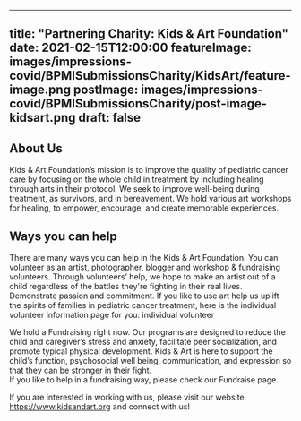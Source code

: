 
---
title: "Partnering Charity: Kids & Art Foundation"
date: 2021-02-15T12:00:00
featureImage: images/impressions-covid/BPMISubmissionsCharity/KidsArt/feature-image.png
postImage: images/impressions-covid/BPMISubmissionsCharity/post-image-kidsart.png 
draft: false
---

## About Us
Kids & Art Foundation’s mission is to improve the quality of pediatric cancer care by focusing on the whole child in treatment by including healing through arts in their protocol. We seek to improve well-being during treatment, as survivors, and in bereavement. We hold various art workshops for healing, to empower, encourage, and create memorable experiences.

## Ways you can help 
There are many ways you can help in the Kids & Art Foundation. You can volunteer as an artist, photographer, blogger and workshop & fundraising volunteers. Through volunteers’ help, we hope to make an artist out of a child regardless of the battles they're fighting in their real lives. Demonstrate passion and commitment.  If you like to use art help us uplift the spirits of families in pediatric cancer treatment, here is the individual volunteer information page for you: individual volunteer

We hold a Fundraising right now. Our programs are designed to reduce the child and caregiver’s stress and anxiety, facilitate peer socialization, and promote typical physical development. Kids & Art is here to support the child’s function, psychosocial well being, communication, and expression so that they can be stronger in their fight.  
If you like to help in a fundraising way, please check our Fundraise page.

If you are interested in working with us, please visit our website https://www.kidsandart.org and connect with us!
